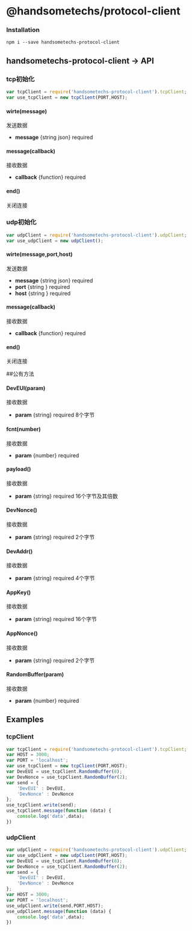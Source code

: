 # @handsometechs/protocol-client


### Installation

	npm i --save handsometechs-protocol-client


## handsometechs-protocol-client -> API

### tcp初始化

```javascript
var tcpClient = require('handsometechs-protocol-client').tcpClient;
var use_tcpClient = new tcpClient(PORT,HOST);
```

#### wirte(message)
发送数据

*	**message** {string json} required

#### message(callback)
接收数据

*	**callback** {function} required

#### end()
关闭连接

### udp初始化

```javascript
var udpClient = require('handsometechs-protocol-client').udpClient;
var use_udpClient = new udpClient();
```

#### wirte(message,port,host)
发送数据

*	**message** {string json} required
*	**port** {string } required
*	**host** {string } required

#### message(callback)
接收数据

*	**callback** {function} required

#### end()
关闭连接

##公有方法

#### DevEUI(param)
接收数据

*	**param** {string} required 8个字节

#### fcnt(number)
接收数据

*	**param** {number} required

#### payload()
接收数据

*	**param** {string} required 16个字节及其倍数

#### DevNonce()
接收数据

*	**param** {string} required 2个字节

#### DevAddr()
接收数据

*	**param** {string} required 4个字节

#### AppKey()
接收数据

*	**param** {string} required 16个字节

#### AppNonce()
接收数据

*	**param** {string} required 2个字节

#### RandomBuffer(param)
接收数据

*	**param** {number} required


## Examples

### tcpClient

```javascript
var tcpClient = require('handsometechs-protocol-client').tcpClient;
var HOST = 3000;
var PORT = 'localhost';
var use_tcpClient = new tcpClient(PORT,HOST);
var DevEUI = use_tcpClient.RandomBuffer(8);
var DevNonce = use_tcpClient.RandomBuffer(2);
var send = {
    'DevEUI' : DevEUI,
    'DevNonce' : DevNonce
};
use_tcpClient.write(send);
use_tcpClient.message(function (data) {
    console.log('data',data);
})
```

### udpClient

```javascript
var udpClient = require('handsometechs-protocol-client').udpClient;
var use_udpClient = new udpClient(PORT,HOST);
var DevEUI = use_tcpClient.RandomBuffer(8);
var DevNonce = use_tcpClient.RandomBuffer(2);
var send = {
    'DevEUI' : DevEUI,
    'DevNonce' : DevNonce
};
var HOST = 3000;
var PORT = 'localhost';
use_udpClient.write(send,PORT,HOST);
use_udpClient.message(function (data) {
    console.log('data',data);
})
```

